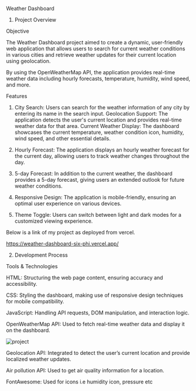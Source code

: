 Weather Dashboard
1. Project Overview

Objective

The Weather Dashboard project aimed to create a dynamic, user-friendly web application that allows users to search for current weather conditions in various cities and retrieve weather updates for their current location using geolocation.

 By using the OpenWeatherMap API, the application provides real-time weather data including hourly forecasts, temperature, humidity, wind speed, and more.

Features

1. City Search: Users can search for the weather information of any city by entering its name in the search input.
Geolocation Support: The application detects the user's current location and provides real-time weather data for that area.
Current Weather Display: The dashboard showcases the current temperature, weather condition icon, humidity, wind speed, and other essential details.

2. Hourly Forecast: The application displays an hourly weather forecast for the current day, allowing users to track weather changes throughout the day.

3. 5-day  Forecast: In addition to the current weather, the dashboard provides a 5-day forecast, giving users an extended outlook for future weather conditions.

4. Responsive Design: The application is mobile-friendly, ensuring an optimal user experience on various devices.

5. Theme Toggle: Users can switch between light and dark modes for a customized viewing experience.

Below is a link of my project as deployed from vercel.

https://weather-dashboard-six-phi.vercel.app/

2. Development Process

Tools & Technologies

HTML: Structuring the web page content, 
ensuring  accuracy and accessibility.

CSS: Styling the dashboard, making use of responsive design techniques for mobile compatibility.

JavaScript: Handling API requests, DOM manipulation, and interaction logic.

OpenWeatherMap API: Used to fetch real-time weather data and display it on the dashboard.


![project](https://github.com/user-attachments/assets/170cdca0-0091-4ccf-b5c1-19e9c01543c5)

Geolocation API: Integrated to detect the user’s current location and provide localized weather updates.

Air pollution API:  Used to get air quality information for a location.

FontAwesome: Used for icons  i.e humidity icon, pressure etc
